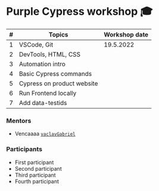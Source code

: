 # Purple Cypress workshop 🎓

| #  | Topics                                             | Workshop date |
|----|----------------------------------------------------|--------------|
| 1  | VSCode, Git                                        | 19.5.2022 |
| 2  | DevTools, HTML, CSS                                |           |
| 3  | Automation intro                                   |      |
| 4  | Basic Cypress commands                             |      |
| 5  | Cypress on product website                         |      |
| 6  | Run Frontend locally                               |      |
| 7  | Add data-testids                                   |      |

### Mentors

* Vencaaaa [`vaclavGabriel`](https://github.com/vaclavGabriel/)

### Participants

* First participant
* Second participant
* Third participant
* Fourth participant
